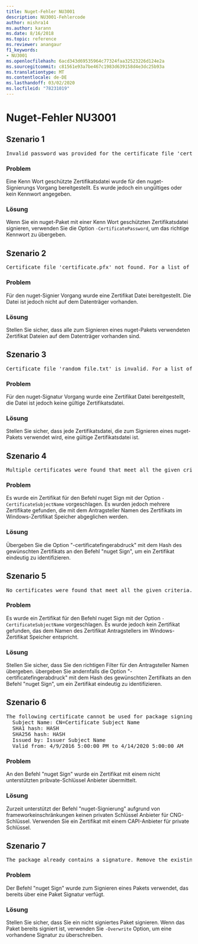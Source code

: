 ```yaml
---
title: Nuget-Fehler NU3001
description: NU3001-Fehlercode
author: mishra14
ms.author: karann
ms.date: 8/16/2018
ms.topic: reference
ms.reviewer: anangaur
f1_keywords:
- NU3001
ms.openlocfilehash: 6acd343d69535964c77324faa32523226d124e2a
ms.sourcegitcommit: c81561e93a7be467c1983d639158d4e3dc25b93a
ms.translationtype: MT
ms.contentlocale: de-DE
ms.lasthandoff: 03/02/2020
ms.locfileid: "78231019"
---
```

# <a name="nuget-error-nu3001"></a>Nuget-Fehler NU3001

## <a name="scenario-1"></a>Szenario 1

<pre>Invalid password was provided for the certificate file 'certificate.pfx'. Provide a valid password using the '-CertificatePassword' option.</pre>

### <a name="issue"></a>Problem

Eine Kenn Wort geschützte Zertifikatsdatei wurde für den nuget-Signierungs Vorgang bereitgestellt. Es wurde jedoch ein ungültiges oder kein Kennwort angegeben.


### <a name="solution"></a>Lösung

Wenn Sie ein nuget-Paket mit einer Kenn Wort geschützten Zertifikatsdatei signieren, verwenden Sie die Option `-CertificatePassword`, um das richtige Kennwort zu übergeben.



## <a name="scenario-2"></a>Szenario 2

<pre>Certificate file 'certificate.pfx' not found. For a list of accepted ways to provide a certificate, visit https://docs.nuget.org/docs/reference/command-line-reference.</pre>

### <a name="issue"></a>Problem

Für den nuget-Signier Vorgang wurde eine Zertifikat Datei bereitgestellt. Die Datei ist jedoch nicht auf dem Datenträger vorhanden.


### <a name="solution"></a>Lösung

Stellen Sie sicher, dass alle zum Signieren eines nuget-Pakets verwendeten Zertifikat Dateien auf dem Datenträger vorhanden sind.



## <a name="scenario-3"></a>Szenario 3

<pre>Certificate file 'random_file.txt' is invalid. For a list of accepted ways to provide a certificate, visit https://docs.nuget.org/docs/reference/command-line-reference.</pre>

### <a name="issue"></a>Problem

Für den nuget-Signatur Vorgang wurde eine Zertifikat Datei bereitgestellt, die Datei ist jedoch keine gültige Zertifikatsdatei.


### <a name="solution"></a>Lösung

Stellen Sie sicher, dass jede Zertifikatsdatei, die zum Signieren eines nuget-Pakets verwendet wird, eine gültige Zertifikatsdatei ist.



## <a name="scenario-4"></a>Szenario 4

<pre>Multiple certificates were found that meet all the given criteria. Use the '-CertificateFingerprint' option with the hash of the desired certificate.</pre>

### <a name="issue"></a>Problem

Es wurde ein Zertifikat für den Befehl nuget Sign mit der Option `-CertificateSubjectName` vorgeschlagen. Es wurden jedoch mehrere Zertifikate gefunden, die mit dem Antragsteller Namen des Zertifikats im Windows-Zertifikat Speicher abgeglichen werden.


### <a name="solution"></a>Lösung

Übergeben Sie die Option "-certificatefingerabdruck" mit dem Hash des gewünschten Zertifikats an den Befehl "nuget Sign", um ein Zertifikat eindeutig zu identifizieren.



## <a name="scenario-5"></a>Szenario 5

<pre>No certificates were found that meet all the given criteria. For a list of accepted ways to provide a certificate, visit https://docs.nuget.org/docs/reference/command-line-reference.</pre>

### <a name="issue"></a>Problem

Es wurde ein Zertifikat für den Befehl nuget Sign mit der Option `-CertificateSubjectName` vorgeschlagen. Es wurde jedoch kein Zertifikat gefunden, das dem Namen des Zertifikat Antragstellers im Windows-Zertifikat Speicher entspricht.


### <a name="solution"></a>Lösung

Stellen Sie sicher, dass Sie den richtigen Filter für den Antragsteller Namen übergeben. übergeben Sie andernfalls die Option "-certificatefingerabdruck" mit dem Hash des gewünschten Zertifikats an den Befehl "nuget Sign", um ein Zertifikat eindeutig zu identifizieren.



## <a name="scenario-6"></a>Szenario 6

<pre>The following certificate cannot be used for package signing as the private key provider is unsupported:
  Subject Name: CN=Certificate Subject Name
  SHA1 hash: HASH
  SHA256 hash: HASH
  Issued by: Issuer Subject Name
  Valid from: 4/9/2016 5:00:00 PM to 4/14/2020 5:00:00 AM</pre>

### <a name="issue"></a>Problem

An den Befehl "nuget Sign" wurde ein Zertifikat mit einem nicht unterstützten pribvate-Schlüssel Anbieter übermittelt. 


### <a name="solution"></a>Lösung

Zurzeit unterstützt der Befehl "nuget-Signierung" aufgrund von frameworkeinschränkungen keinen privaten Schlüssel Anbieter für CNG-Schlüssel. Verwenden Sie ein Zertifikat mit einem CAPI-Anbieter für private Schlüssel.



## <a name="scenario-7"></a>Szenario 7

<pre>The package already contains a signature. Remove the existing signature before adding a new signature.</pre>

### <a name="issue"></a>Problem

Der Befehl "nuget Sign" wurde zum Signieren eines Pakets verwendet, das bereits über eine Paket Signatur verfügt.


### <a name="solution"></a>Lösung

Stellen Sie sicher, dass Sie ein nicht signiertes Paket signieren. Wenn das Paket bereits signiert ist, verwenden Sie `-Overwrite` Option, um eine vorhandene Signatur zu überschreiben.


